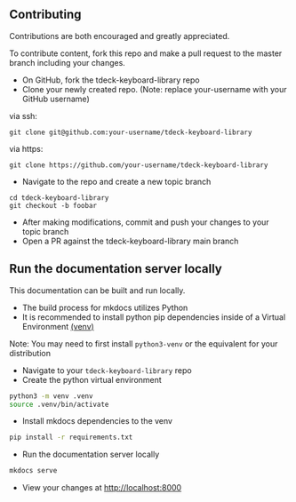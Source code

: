## Contributing

Contributions are both encouraged and greatly appreciated.

To contribute content, fork this repo and make a pull request to the master branch including your changes.

- On GitHub, fork the tdeck-keyboard-library repo
- Clone your newly created repo. (Note: replace your-username with your GitHub username)

via ssh:

```
git clone git@github.com:your-username/tdeck-keyboard-library
```

via https:

```
git clone https://github.com/your-username/tdeck-keyboard-library
```

- Navigate to the repo and create a new topic branch

```
cd tdeck-keyboard-library
git checkout -b foobar
```

- After making modifications, commit and push your changes to your topic branch
- Open a PR against the tdeck-keyboard-library main branch

## Run the documentation server locally

This documentation can be built and run locally.

- The build process for mkdocs utilizes Python
- It is recommended to install python pip dependencies inside of a Virtual Environment [(venv)](https://squidfunk.github.io/mkdocs-material/guides/creating-a-reproduction/#environment)

Note: You may need to first install `python3-venv` or the equivalent for your distribution

- Navigate to your `tdeck-keyboard-library` repo
- Create the python virtual environment

```bash
python3 -m venv .venv
source .venv/bin/activate
```

- Install mkdocs dependencies to the venv

```bash
pip install -r requirements.txt
```

- Run the documentation server locally

```bash
mkdocs serve
```

- View your changes at [http://localhost:8000](http://localhost:8000)